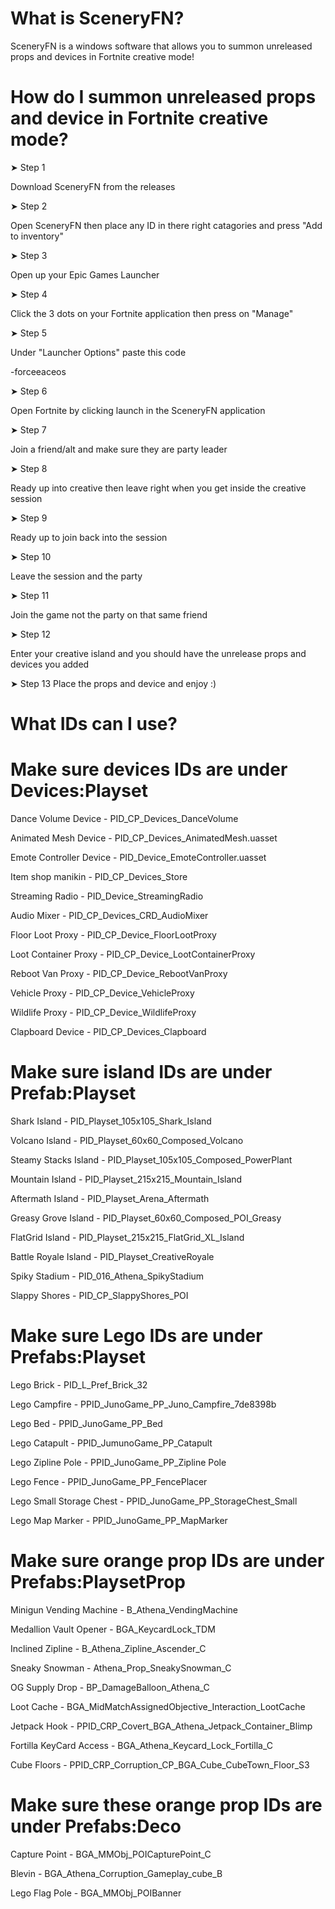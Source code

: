 # What is SceneryFN?

SceneryFN is a windows software that allows you to summon unreleased props and devices in Fortnite creative mode!

# How do I summon unreleased props and device in Fortnite creative mode?

➤ Step 1

Download SceneryFN from the releases

➤ Step 2

Open SceneryFN then place any ID in there right catagories and press "Add to inventory"

➤ Step 3

Open up your Epic Games Launcher

➤ Step 4

Click the 3 dots on your Fortnite application then press on "Manage"

➤ Step 5

Under "Launcher Options" paste this code 

-forceeaceos

➤ Step 6

Open Fortnite by clicking launch in the SceneryFN application

➤ Step 7

Join a friend/alt and make sure they are party leader

➤ Step 8

Ready up into creative then leave right when you get inside the creative session

➤ Step 9

Ready up to join back into the session

➤ Step 10

Leave the session and the party

➤ Step 11

Join the game not the party on that same friend

➤ Step 12

Enter your creative island and you should have the unrelease props and devices you added

➤ Step 13
Place the props and device and enjoy :)

# What IDs can I use?

# Make sure devices IDs are under Devices:Playset 
Dance Volume Device - PID_CP_Devices_DanceVolume

Animated Mesh Device - PID_CP_Devices_AnimatedMesh.uasset

Emote Controller Device - PID_Device_EmoteController.uasset

Item shop manikin - PID_CP_Devices_Store

Streaming Radio - PID_Device_StreamingRadio

Audio Mixer - PID_CP_Devices_CRD_AudioMixer

Floor Loot Proxy - PID_CP_Device_FloorLootProxy

Loot Container Proxy - PID_CP_Device_LootContainerProxy

Reboot Van Proxy - PID_CP_Device_RebootVanProxy

Vehicle Proxy - PID_CP_Device_VehicleProxy

Wildlife Proxy - PID_CP_Device_WildlifeProxy

Clapboard Device - PID_CP_Devices_Clapboard

# Make sure island IDs are under Prefab:Playset 
Shark Island - PID_Playset_105x105_Shark_Island

Volcano Island - PID_Playset_60x60_Composed_Volcano

Steamy Stacks Island - PID_Playset_105x105_Composed_PowerPlant

Mountain Island - PID_Playset_215x215_Mountain_Island

Aftermath Island - PID_Playset_Arena_Aftermath

Greasy Grove Island - PID_Playset_60x60_Composed_POI_Greasy

FlatGrid Island - PID_Playset_215x215_FlatGrid_XL_Island

Battle Royale Island -  PID_Playset_CreativeRoyale

Spiky Stadium - PID_016_Athena_SpikyStadium

Slappy Shores - PID_CP_SlappyShores_POI

# Make sure Lego IDs are under Prefabs:Playset
Lego Brick - PID_L_Pref_Brick_32

Lego Campfire - PPID_JunoGame_PP_Juno_Campfire_7de8398b

Lego Bed - PPID_JunoGame_PP_Bed

Lego Catapult - PPID_JumunoGame_PP_Catapult

Lego Zipline Pole - PPID_JunoGame_PP_Zipline Pole

Lego Fence - PPID_JunoGame_PP_FencePlacer

Lego Small Storage Chest - PPID_JunoGame_PP_StorageChest_Small

Lego Map Marker - PPID_JunoGame_PP_MapMarker

# Make sure orange prop IDs are under Prefabs:PlaysetProp
Minigun Vending Machine - B_Athena_VendingMachine

Medallion Vault Opener - BGA_KeycardLock_TDM

Inclined Zipline - B_Athena_Zipline_Ascender_C

Sneaky Snowman - Athena_Prop_SneakySnowman_C

OG Supply Drop - BP_DamageBalloon_Athena_C

Loot Cache - BGA_MidMatchAssignedObjective_Interaction_LootCache

Jetpack Hook - PPID_CRP_Covert_BGA_Athena_Jetpack_Container_Blimp

Fortilla KeyCard Access - BGA_Athena_Keycard_Lock_Fortilla_C

Cube Floors - PPID_CRP_Corruption_CP_BGA_Cube_CubeTown_Floor_S3

# Make sure these orange prop IDs are under Prefabs:Deco

Capture Point - BGA_MMObj_POICapturePoint_C

Blevin - BGA_Athena_Corruption_Gameplay_cube_B

Lego Flag Pole - BGA_MMObj_POIBanner
